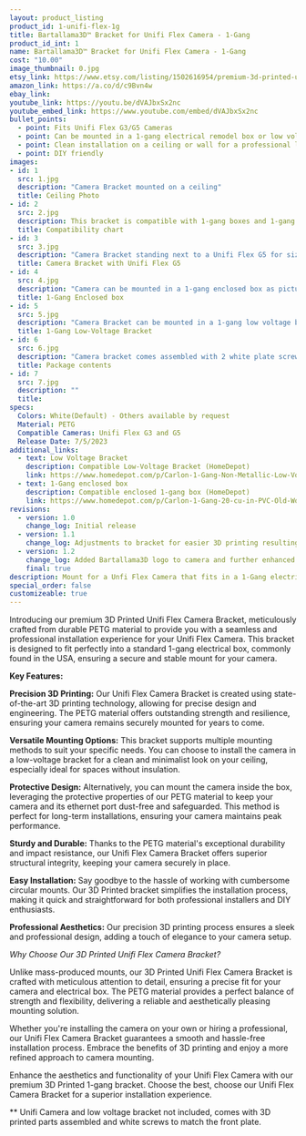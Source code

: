 ```yaml
---
layout: product_listing
product_id: 1-unifi-flex-1g
title: Bartallama3D™ Bracket for Unifi Flex Camera - 1-Gang
product_id_int: 1
name: Bartallama3D™ Bracket for Unifi Flex Camera - 1-Gang
cost: "10.00"
image_thumbnail: 0.jpg
etsy_link: https://www.etsy.com/listing/1502616954/premium-3d-printed-unifi-flex-camera
amazon_link: https://a.co/d/c9Bvn4w
ebay_link: 
youtube_link: https://youtu.be/dVAJbxSx2nc
youtube_embed_link: https://www.youtube.com/embed/dVAJbxSx2nc
bullet_points:
  - point: Fits Unifi Flex G3/G5 Cameras
  - point: Can be mounted in a 1-gang electrical remodel box or low voltage bracket
  - point: Clean installation on a ceiling or wall for a professional look
  - point: DIY friendly
images:
- id: 1
  src: 1.jpg
  description: "Camera Bracket mounted on a ceiling"
  title: Ceiling Photo
- id: 2
  src: 2.jpg
  description: This bracket is compatible with 1-gang boxes and 1-gang low voltage brackets. It is not compatible with 2-gang boxes, 2-gang low-voltage brackets, round boxes, or 1-gang metal mud rings
  title: Compatibility chart
- id: 3
  src: 3.jpg
  description: "Camera Bracket standing next to a Unifi Flex G5 for size comparison"
  title: Camera Bracket with Unifi Flex G5
- id: 4
  src: 4.jpg
  description: "Camera can be mounted in a 1-gang enclosed box as pictured"
  title: 1-Gang Enclosed box
- id: 5
  src: 5.jpg
  description: "Camera Bracket can be mounted in a 1-gang low voltage bracket"
  title: 1-Gang Low-Voltage Bracket
- id: 6
  src: 6.jpg
  description: "Camera bracket comes assembled with 2 white plate screws to cover up the holes with a matching color screw to the face plate"
  title: Package contents
- id: 7
  src: 7.jpg
  description: ""
  title: 
specs:
  Colors: White(Default) - Others available by request 
  Material: PETG
  Compatible Cameras: Unifi Flex G3 and G5
  Release Date: 7/5/2023
additional_links:
  - text: Low Voltage Bracket
    description: Compatible Low-Voltage Bracket (HomeDepot)
    link: https://www.homedepot.com/p/Carlon-1-Gang-Non-Metallic-Low-Voltage-Old-Work-Bracket-SC100RR/100160916
  - text: 1-Gang enclosed box
    description: Compatible enclosed 1-gang box (HomeDepot)
    link: https://www.homedepot.com/p/Carlon-1-Gang-20-cu-in-PVC-Old-Work-Electrical-Switch-and-Outlet-Box-B120R/202077323
revisions:
  - version: 1.0
    change_log: Initial release
  - version: 1.1
    change_log: Adjustments to bracket for easier 3D printing resulting in less waste
  - version: 1.2
    change_log: Added Bartallama3D logo to camera and further enhanced printing. Camera now comes in 1,2,3,4, and 5 packs and is packed in cardboard boxes with all required parts.
    final: true
description: Mount for a Unfi Flex Camera that fits in a 1-Gang electrical enclosure
special_order: false
customizeable: true
---
```


Introducing our premium 3D Printed Unifi Flex Camera Bracket, meticulously crafted from durable PETG material to provide you with a seamless and professional installation experience for your Unifi Flex Camera. This bracket is designed to fit perfectly into a standard 1-gang electrical box, commonly found in the USA, ensuring a secure and stable mount for your camera.

**Key Features:**

**Precision 3D Printing:** Our Unifi Flex Camera Bracket is created using state-of-the-art 3D printing technology, allowing for precise design and engineering. The PETG material offers outstanding strength and resilience, ensuring your camera remains securely mounted for years to come.

**Versatile Mounting Options:** This bracket supports multiple mounting methods to suit your specific needs. You can choose to install the camera in a low-voltage bracket for a clean and minimalist look on your ceiling, especially ideal for spaces without insulation.

**Protective Design:** Alternatively, you can mount the camera inside the box, leveraging the protective properties of our PETG material to keep your camera and its ethernet port dust-free and safeguarded. This method is perfect for long-term installations, ensuring your camera maintains peak performance.

**Sturdy and Durable:** Thanks to the PETG material's exceptional durability and impact resistance, our Unifi Flex Camera Bracket offers superior structural integrity, keeping your camera securely in place.

**Easy Installation:** Say goodbye to the hassle of working with cumbersome circular mounts. Our 3D Printed bracket simplifies the installation process, making it quick and straightforward for both professional installers and DIY enthusiasts.

**Professional Aesthetics:** Our precision 3D printing process ensures a sleek and professional design, adding a touch of elegance to your camera setup.

*Why Choose Our 3D Printed Unifi Flex Camera Bracket?*

Unlike mass-produced mounts, our 3D Printed Unifi Flex Camera Bracket is crafted with meticulous attention to detail, ensuring a precise fit for your camera and electrical box. The PETG material provides a perfect balance of strength and flexibility, delivering a reliable and aesthetically pleasing mounting solution.

Whether you're installing the camera on your own or hiring a professional, our Unifi Flex Camera Bracket guarantees a smooth and hassle-free installation process. Embrace the benefits of 3D printing and enjoy a more refined approach to camera mounting.

Enhance the aesthetics and functionality of your Unifi Flex Camera with our premium 3D Printed 1-gang bracket. Choose the best, choose our Unifi Flex Camera Bracket for a superior installation experience.

** Unifi Camera and low voltage bracket not included, comes with 3D printed parts assembled and white screws to match the front plate. 